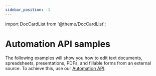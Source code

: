```yaml
---
sidebar_position: -1
---
```


import DocCardList from '@theme/DocCardList';


# Automation API samples

The following examples will show you how to edit text documents, spreadsheets, presentations, PDFs, and fillable forms from an external source. To achieve this, use our [Automation API](/docs/docs-api/usage-api/automation-api.md).

<DocCardList />
